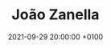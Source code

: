 ---
layout: post_layout
title:  "João Zanella"
date:   2021-09-29 20:00:00 +0100
categories: podcast
youtube: https://www.youtube.com/watch?v=yYCs0U2kmsY
twitch: 
instagram: joaogzanella
picture: "008"
---